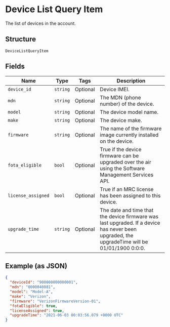 
# Device List Query Item

The list of devices in the account.

## Structure

`DeviceListQueryItem`

## Fields

| Name | Type | Tags | Description |
|  --- | --- | --- | --- |
| `device_id` | `string` | Optional | Device IMEI. |
| `mdn` | `string` | Optional | The MDN (phone number) of the device. |
| `model` | `string` | Optional | The device model name. |
| `make` | `string` | Optional | The device make. |
| `firmware` | `string` | Optional | The name of the firmware image currently installed on the device. |
| `fota_eligible` | `bool` | Optional | True if the device firmware can be upgraded over the air using the Software Management Services API. |
| `license_assigned` | `bool` | Optional | True if an MRC license has been assigned to this device. |
| `upgrade_time` | `string` | Optional | The date and time that the device firmware was last upgraded. If a device has never been upgraded, the upgradeTime will be 01/01/1900 0:0:0. |

## Example (as JSON)

```json
{
  "deviceId": "900000000000001",
  "mdn": "0000040881",
  "model": "Model-A",
  "make": "Verizon",
  "firmware": "VerizonFirmwareVersion-01",
  "fotaEligible": true,
  "licenseAssigned": true,
  "upgradeTime": "2021-06-03 00:03:56.079 +0000 UTC"
}
```


